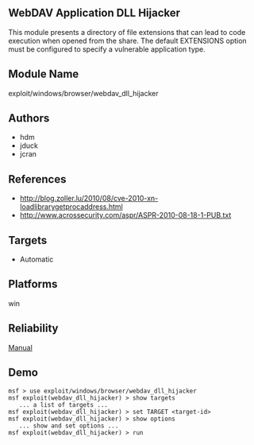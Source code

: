 ## WebDAV Application DLL Hijacker

This module presents a directory of file extensions that can 
lead to code execution when opened from the share. The 
default EXTENSIONS option must be configured to specify a 
vulnerable application type.


## Module Name
exploit/windows/browser/webdav_dll_hijacker

## Authors
* hdm
* jduck
* jcran


## References
* http://blog.zoller.lu/2010/08/cve-2010-xn-loadlibrarygetprocaddress.html
* http://www.acrossecurity.com/aspr/ASPR-2010-08-18-1-PUB.txt



## Targets
* Automatic


## Platforms
win

## Reliability
[Manual](https://github.com/rapid7/metasploit-framework/wiki/Exploit-Ranking)

## Demo

```
msf > use exploit/windows/browser/webdav_dll_hijacker
msf exploit(webdav_dll_hijacker) > show targets
   ... a list of targets ...
msf exploit(webdav_dll_hijacker) > set TARGET <target-id>
msf exploit(webdav_dll_hijacker) > show options
   ... show and set options ...
msf exploit(webdav_dll_hijacker) > run
```
    
    